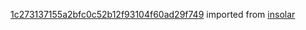 [1c273137155a2bfc0c52b12f93104f60ad29f749](https://github.com/insolar/insolar/commit/1c273137155a2bfc0c52b12f93104f60ad29f749) imported from [insolar](https://github.com/insolar/insolar)
